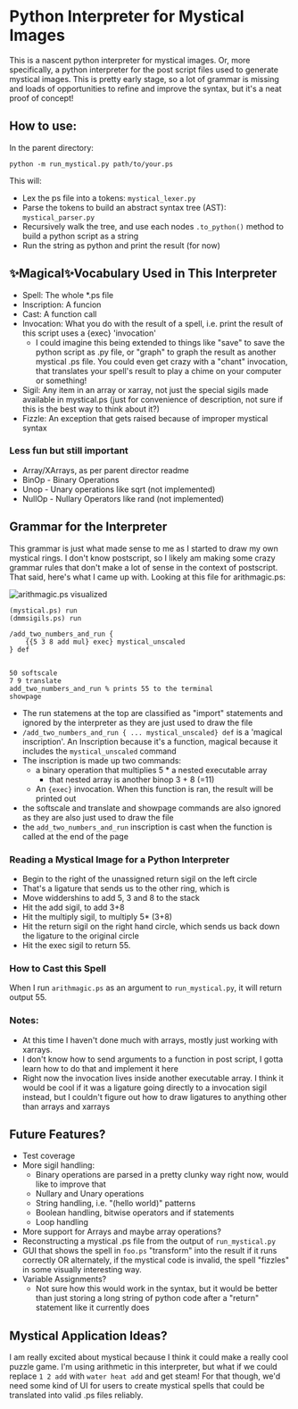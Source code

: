 # Python Interpreter for Mystical Images

This is a nascent python interpreter for mystical images. Or, more specifically, a python interpreter for the post script files used to generate mystical images. This is pretty early stage, so a lot of grammar is missing and loads of opportunities to refine and improve the syntax, but it's a neat proof of concept!


## How to use:
In the parent directory:
```
python -m run_mystical.py path/to/your.ps
```
This will:
- Lex the ps file into a tokens: `mystical_lexer.py`
- Parse the tokens to build an abstract syntax tree (AST): `mystical_parser.py`
- Recursively walk the tree, and use each nodes `.to_python()` method to build a python script as a string
- Run the string as python and print the result (for now)


## ✨Magical✨Vocabulary Used in This Interpreter
- Spell: The whole *.ps file
- Inscription: A funcion
- Cast: A function call
- Invocation: What you do with the result of a spell, i.e. print the result of this script uses a {exec} 'invocation' 
    - I could imagine this being extended to things like "save" to save the python script as .py file, or "graph" to graph the result as another mystical .ps file. You could even get crazy with a "chant" invocation, that translates your spell's result to play a chime on your computer or something!
- Sigil: Any item in an array or xarray, not just the special sigils made available in mystical.ps (just for convenience of description, not sure if this is the best way to think about it?)
- Fizzle: An exception that gets raised because of improper mystical syntax

### Less fun but still important
- Array/XArrays, as per parent director readme
- BinOp - Binary Operations
- Unop - Unary operations like sqrt (not implemented)
- NullOp - Nullary Operators like rand (not implemented)



## Grammar for the Interpreter

This grammar is just what made sense to me as I started to draw my own mystical rings. I don't know postscript, so I likely am making some crazy grammar rules that don't make a lot of sense in the context of postscript. That said, here's what I came up with. Looking at this file for arithmagic.ps:

![arithmagic.ps visualized](arithmagic.png)

```
(mystical.ps) run 
(dmmsigils.ps) run

/add_two_numbers_and_run {
    {{5 3 8 add mul} exec} mystical_unscaled
} def


50 softscale
7 9 translate
add_two_numbers_and_run % prints 55 to the terminal
showpage
```

- The run statemens at the top are classified as "import" statements and ignored by the interpreter as they are just used to draw the file
- `/add_two_numbers_and_run { ... mystical_unscaled} def` is a 'magical inscription'. An Inscription because it's a function, magical because it includes the `mystical_unscaled` command
- The inscription is made up two commands:
    - a binary operation that multiplies 5 * a nested executable array
        - that nested array is another binop 3 + 8 (=11)
    - An `{exec}` invocation. When this function is ran, the result will be printed out
- the softscale and translate and showpage commands are also ignored as they are also just used to draw the file
- the `add_two_numbers_and_run` inscription is cast when the function is called at the end of the page

### Reading a Mystical Image for a Python Interpreter
- Begin to the right of the unassigned return sigil on the left circle
- That's a ligature that sends us to the other ring, which is 
- Move widdershins to add 5, 3 and 8 to the stack
- Hit the add sigil, to add 3+8
- Hit the multiply sigil, to multiply 5* (3+8)
- Hit the return sigil on the right hand circle, which sends us back down the ligature to the original circle
- Hit the exec sigil to return 55.


### How to Cast this Spell
When I run `arithmagic.ps` as an argument to `run_mystical.py`, it will return output 55.
 

### Notes: 
- At this time I haven't done much with arrays, mostly just working with xarrays.
- I don't know how to send arguments to a function in post script, I gotta learn how to do that and implement it here
- Right now the invocation lives inside another executable array. I think it would be cool if it was a ligature going directly to a invocation sigil instead, but I couldn't figure out how to draw ligatures to anything other than arrays and xarrays


## Future Features?
- Test coverage
- More sigil handling:
    - Binary operations are parsed in a pretty clunky way right now, would like to improve that
    - Nullary and Unary operations
    - String handling, i.e. "(hello world)" patterns
    - Boolean handling, bitwise operators and if statements
    - Loop handling
- More support for Arrays and maybe array operations?
- Reconstructing a mystical .ps file from the output of `run_mystical.py`
- GUI that shows the spell in `foo.ps` "transform" into the result if it runs correctly OR alternately, if the mystical code is invalid, the spell "fizzles" in some visually interesting way.
- Variable Assignments? 
    - Not sure how this would work in the syntax, but it would be better than just storing a long string of python code after a "return" statement like it currently does


## Mystical Application Ideas?
I am really excited about mystical because I think it could make a really cool puzzle game. I'm using arithmetic in this interpreter, but what if we could replace `1 2 add` with `water heat add` and get steam! For that though, we'd need some kind of UI for users to create mystical spells that could be translated into valid .ps files reliably. 




